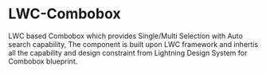 # LWC-Combobox
LWC based Combobox which provides Single/Multi Selection with Auto search capability, The component is built upon LWC framework and inhertis all the capability and design constraint from Lightning Design System for Combobox blueprint.
